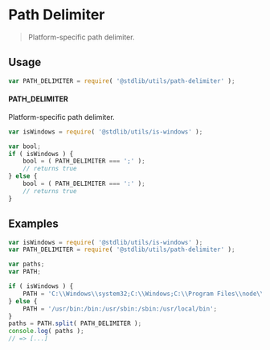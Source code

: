 # Path Delimiter

> Platform-specific path delimiter.


<section class="usage">

## Usage

``` javascript
var PATH_DELIMITER = require( '@stdlib/utils/path-delimiter' );
```

#### PATH_DELIMITER

Platform-specific path delimiter.

``` javascript
var isWindows = require( '@stdlib/utils/is-windows' );

var bool;
if ( isWindows ) {
    bool = ( PATH_DELIMITER === ';' );
    // returns true
} else {
    bool = ( PATH_DELIMITER === ':' );
    // returns true
}
```

<!-- </usage> -->


<section class="examples">

## Examples

``` javascript
var isWindows = require( '@stdlib/utils/is-windows' );
var PATH_DELIMITER = require( '@stdlib/utils/path-delimiter' );

var paths;
var PATH;

if ( isWindows ) {
    PATH = 'C:\\Windows\\system32;C:\\Windows;C:\\Program Files\\node\\';
} else {
    PATH = '/usr/bin:/bin:/usr/sbin:/sbin:/usr/local/bin';
}
paths = PATH.split( PATH_DELIMITER );
console.log( paths );
// => [...]
```

<!-- </examples> -->


<section class="links">

<!-- </links> -->
